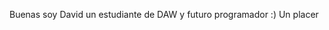 Buenas soy David un estudiante de DAW y futuro programador :) Un placer

<!---
Hitgun42/Hitgun42 is a ✨ special ✨ repository because its `README.md` (this file) appears on your GitHub profile.
You can click the Preview link to take a look at your changes.
--->
